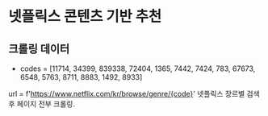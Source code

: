 # 넷플릭스 콘텐츠 기반 추천
## 크롤링 데이터
* codes = [11714, 34399, 839338, 72404, 1365, 7442, 
         7424, 783, 67673, 6548, 5763, 8711, 8883, 1492, 8933]

url = f'https://www.netflix.com/kr/browse/genre/{code}'
넷플릭스 장르별 검색 후 페이지 전부 크롤링.
